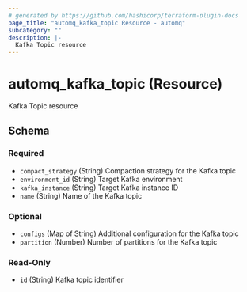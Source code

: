 ```yaml
---
# generated by https://github.com/hashicorp/terraform-plugin-docs
page_title: "automq_kafka_topic Resource - automq"
subcategory: ""
description: |-
  Kafka Topic resource
---
```


# automq_kafka_topic (Resource)

Kafka Topic resource



<!-- schema generated by tfplugindocs -->
## Schema

### Required

- `compact_strategy` (String) Compaction strategy for the Kafka topic
- `environment_id` (String) Target Kafka environment
- `kafka_instance` (String) Target Kafka instance ID
- `name` (String) Name of the Kafka topic

### Optional

- `configs` (Map of String) Additional configuration for the Kafka topic
- `partition` (Number) Number of partitions for the Kafka topic

### Read-Only

- `id` (String) Kafka topic identifier
